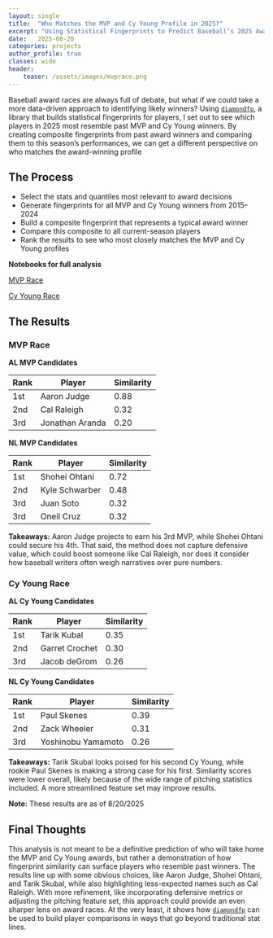 ```yaml
---
layout: single
title:  "Who Matches the MVP and Cy Young Profile in 2025?"
excerpt: "Using Statistical Fingerprints to Predict Baseball’s 2025 Award Winners."
date:   2025-08-20
categories: projects
author_profile: true
classes: wide
header:
    teaser: /assets/images/mvprace.png
---
```


Baseball award races are always full of debate, but what if we could take a more data-driven approach to identifying likely winners? Using [`diamondfp`](https://github.com/dlf57/diamondfp), a library that builds statistical fingerprints for players, I set out to see which players in 2025 most resemble past MVP and Cy Young winners. By creating composite fingerprints from past award winners and comparing them to this season’s performances, we can get a different perspective on who matches the award-winning profile

## The Process
- Select the stats and quantiles most relevant to award decisions
- Generate fingerprints for all MVP and Cy Young winners from 2015–2024
- Build a composite fingerprint that represents a typical award winner
- Compare this composite to all current-season players
- Rank the results to see who most closely matches the MVP and Cy Young profiles

**Notebooks for full analysis**

[MVP Race](https://github.com/dlf57/diamondfp/blob/main/examples/mvp_fp_search.ipynb)

[Cy Young Race](https://github.com/dlf57/diamondfp/blob/main/examples/cy_young_fp_search.ipynb)

## The Results
### MVP Race
**AL MVP Candidates**

| Rank | Player | Similarity |
|--|--|--|
| 1st | Aaron Judge | 0.88 |
| 2nd | Cal Raleigh | 0.32 |
| 3rd | Jonathan Aranda | 0.20 |

**NL MVP Candidates**

| Rank | Player | Similarity |
|--|--|--|
| 1st | Shohei Ohtani | 0.72 |
| 2nd | Kyle Schwarber | 0.48 |
| 3rd | Juan Soto | 0.32 |
| 3rd | Oneil Cruz | 0.32 |

**Takeaways:** Aaron Judge projects to earn his 3rd MVP, while Shohei Ohtani could secure his 4th. That said, the method does not capture defensive value, which could boost someone like Cal Raleigh, nor does it consider how baseball writers often weigh narratives over pure numbers.

### Cy Young Race
**AL Cy Young Candidates**

| Rank | Player | Similarity |
|--|--|--|
| 1st | Tarik Kubal  | 0.35 |
| 2nd | Garret Crochet | 0.30 |
| 3rd | Jacob deGrom | 0.26 |

**NL Cy Young Candidates**

| Rank | Player | Similarity |
|--|--|--|
| 1st | Paul Skenes | 0.39 |
| 2nd | Zack Wheeler | 0.31 |
| 3rd | Yoshinobu Yamamoto | 0.26 |

**Takeaways:** Tarik Skubal looks poised for his second Cy Young, while rookie Paul Skenes is making a strong case for his first. Similarity scores were lower overall, likely because of the wide range of pitching statistics included. A more streamlined feature set may improve results.

**Note:** These results are as of 8/20/2025

## Final Thoughts
This analysis is not meant to be a definitive prediction of who will take home the MVP and Cy Young awards, but rather a demonstration of how fingerprint similarity can surface players who resemble past winners. The results line up with some obvious choices, like Aaron Judge, Shohei Ohtani, and Tarik Skubal, while also highlighting less-expected names such as Cal Raleigh. With more refinement, like incorporating defensive metrics or adjusting the pitching feature set, this approach could provide an even sharper lens on award races. At the very least, it shows how [`diamondfp`](https://github.com/dlf57/diamondfp) can be used to build player comparisons in ways that go beyond traditional stat lines.
